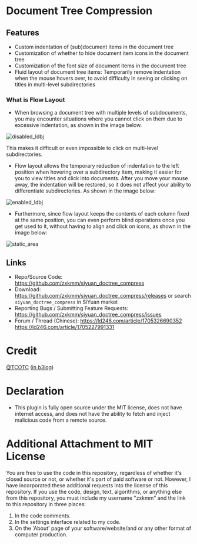 # Document Tree Compression
## Features
 - Custom indentation of (sub)document items in the document tree
 - Customization of whether to hide document item icons in the document tree
 - Customization of the font size of document items in the document tree
 - Fluid layout of document tree items: Temporarily remove indentation when the mouse hovers over, to avoid difficulty in seeing or clicking on titles in multi-level subdirectories

 ### What is Flow Layout

- When browsing a document tree with multiple levels of subdocuments, you may encounter situations where you cannot click on them due to excessive indentation, as shown in the image below.

![disabled_ldbj](https://tvax3.sinaimg.cn/large/0089YRx6gy1hlvq5zs9xzj30cy0fctay.jpg)

This makes it difficult or even impossible to click on multi-level subdirectories.
- Flow layout allows the temporary reduction of indentation to the left position when hovering over a subdirectory item, making it easier for you to view titles and click into documents. After you move your mouse away, the indentation will be restored, so it does not affect your ability to differentiate subdirectories. As shown in the image below:

![enabled_ldbj](https://tvax4.sinaimg.cn/large/0089YRx6gy1hlvqad31rwg309e08mh65.gif)

- Furthermore, since flow layout keeps the contents of each column fixed at the same position, you can even perform blind operations once you get used to it, without having to align and click on icons, as shown in the image below:

![static_area](https://tvax3.sinaimg.cn/large/0089YRx6gy1hlvq6uhx16j30z00oik89.jpg)

## Links
 - Repo/Source Code: https://github.com/zxkmm/siyuan_doctree_compress 
 - Download: https://github.com/zxkmm/siyuan_doctree_compress/releases or search `siyuan_doctree_compress` in SiYuan market
 - Reporting Bugs / Submitting Feature Requests: https://github.com/zxkmm/siyuan_doctree_compress/issues
 - Forum / Thread (Chinese): https://ld246.com/article/1705326690352 https://ld246.com/article/1705227991331

# Credit
[@TCOTC](https://github.com/TCOTC)   ([in b3log](https://ld246.com/member/a2930610542))

# Declaration
 - This plugin is fully open source under the MIT license, does not have internet access, and does not have the ability to fetch and inject malicious code from a remote source.

# Additional Attachment to MIT License

You are free to use the code in this repository, regardless of whether it's closed source or not, or whether it's part of paid software or not. However, I have incorporated these additional requests into the license of this repository. If you use the code, design, text, algorithms, or anything else from this repository, you must include my username "zxkmm" and the link to this repository in three places:

1. In the code comments.
2. In the settings interface related to my code.
3. On the 'About' page of your software/website/and or any other format of computer production.

